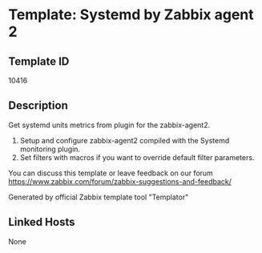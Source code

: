 # Template: Systemd by Zabbix agent 2

## Template ID
10416

## Description
Get systemd units metrics from plugin for the zabbix-agent2.
  1. Setup and configure zabbix-agent2 compiled with the Systemd monitoring plugin.
  2. Set filters with macros if you want to override default filter parameters.

You can discuss this template or leave feedback on our forum https://www.zabbix.com/forum/zabbix-suggestions-and-feedback/

Generated by official Zabbix template tool "Templator"

## Linked Hosts
None

